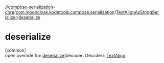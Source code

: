 //[compose-serialization-core](../../../index.md)/[com.mooncloak.kodetools.compose.serialization](../index.md)/[TextAlignAsStringSerializer](index.md)/[deserialize](deserialize.md)

# deserialize

[common]\
open override fun [deserialize](deserialize.md)(decoder: Decoder): [TextAlign](https://developer.android.com/reference/kotlin/androidx/compose/ui/text/style/TextAlign.html)
